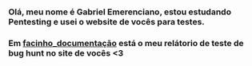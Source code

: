 ### Olá, meu nome é Gabriel Emerenciano, estou estudando Pentesting e usei o website de vocês para testes.
### Em [facinho_documentação](facinho_documentação.md) está o meu relátorio de teste de bug hunt no site de vocês <3
